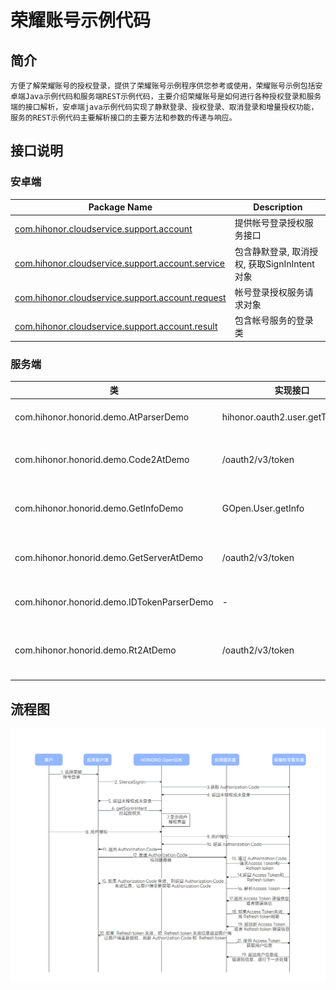 # 荣耀账号示例代码

## 简介

```
方便了解荣耀账号的授权登录，提供了荣耀账号示例程序供您参考或使用，荣耀账号示例包括安卓端Java示例代码和服务端REST示例代码，主要介绍荣耀账号是如何进行各种授权登录和服务端的接口解析，安卓端java示例代码实现了静默登录、授权登录、取消登录和增量授权功能，服务的REST示例代码主要解析接口的主要方法和参数的传递与响应。
```



## 接口说明

### 安卓端

| Package Name                                                 | Description                                  |
| ------------------------------------------------------------ | -------------------------------------------- |
| [com.hihonor.cloudservice.support.account](https://developer.hihonor.com/cn/kitdoc?category=基础服务&kitId=11001&navigation=ref&docId=com.hihonor.cloudservice.support.account/HonorIdSignInManager.md) | 提供帐号登录授权服务接口                     |
| [com.hihonor.cloudservice.support.account.service](https://developer.hihonor.com/cn/kitdoc?category=基础服务&kitId=11001&navigation=ref&docId=com.hihonor.cloudservice.support.account.service/HonorIDSignInService.md) | 包含静默登录, 取消授权, 获取SignInIntent对象 |
| [com.hihonor.cloudservice.support.account.request](https://developer.hihonor.com/cn/kitdoc?category=基础服务&kitId=11001&navigation=ref&docId=com.hihonor.cloudservice.support.account.request/SignInOptions.md) | 帐号登录授权服务请求对象                     |
| [com.hihonor.cloudservice.support.account.result](https://developer.hihonor.com/cn/kitdoc?category=基础服务&kitId=11001&navigation=ref&docId=com.hihonor.cloudservice.support.account.result/SignInAccountInfo.md) | 包含帐号服务的登录类                         |

### 服务端

| 类                                         | 实现接口                         | 描述                            |
| ------------------------------------------ | -------------------------------- | ------------------------------- |
| com.hihonor.honorid.demo.AtParserDemo      | hihonor.oauth2.user.getTokenInfo | 解析 Access Token               |
| com.hihonor.honorid.demo.Code2AtDemo       | /oauth2/v3/token                 | Code 换 Access Token            |
| com.hihonor.honorid.demo.GetInfoDemo       | GOpen.User.getInfo               | Access Token 获取用户信息       |
| com.hihonor.honorid.demo.GetServerAtDemo   | /oauth2/v3/token                 | 获取应用级 Access Token         |
| com.hihonor.honorid.demo.IDTokenParserDemo | -                                | 本地解析 ID Token               |
| com.hihonor.honorid.demo.Rt2AtDemo         | /oauth2/v3/token                 | Refresh Token 刷新 Access Token |

## 流程图

![image](image/image.webp)

